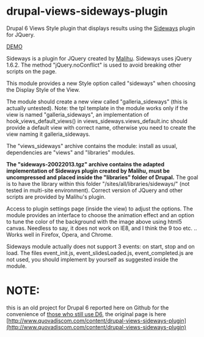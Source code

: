 # drupal-views-sideways-plugin
Drupal 6 Views Style plugin that displays results using the [Sideways](http://manos.malihu.gr/sideways-jquery-fullscreen-image-gallery/) plugin for JQuery.

[DEMO](http://www.quovadiscom.com/sideways)

Sideways is a plugin for JQuery created by [Malihu](http://manos.malihu.gr/sideways-jquery-fullscreen-image-gallery/). 
Sideways uses jQuery 1.6.2. The method "jQuery.noConflict" is used to avoid breaking other scripts on the page.

This module provides a new Style option called "sideways" when choosing the Display Style of the View.

The module should create a new view called "galleria_sideways" (this is actually untested). Note: the tpl template in the module works only if the view is named "galleria_sideways", an implementation of hook_views_default_views() in views_sideways.views_default.inc should provide a default view with correct name, otherwise you need to create the view naming it galleria_sideways.

The "views_sideways" archive contains the module: install as usual, dependencies are "views" and "libraries" modules.

**The "sideways-20022013.tgz" archive contains the adapted implementation of Sideways plugin created by Malihu, must be uncompressed and placed inside the "libraries" folder of Drupal.** The goal is to have the library within this folder "/sites/all/libraries/sideways/" (not tested in multi-site environment). Correct version of JQuery and other scripts are provided by Malihu's plugin.

Access to plugin settings page (inside the view) to adjust the options. The module provides an interface to choose the animation effect and an option to tune the color of the background with the image above using html5 canvas. Needless to say, it does not work on IE8, and I think the 9 too etc. ..
Works well in Firefox, Opera, and Chrome.

Sideways module actually does not support 3 events: on start, stop and on load. The files event_init.js, event_slidesLoaded.js, event_completed.js are not used, you should implement by yourself as suggested inside the module.

# NOTE:
this is an old project for Drupal 6 reported here on Github for the convenience of [those who still use D6](https://www.drupal.org/project/usage/drupal), the original page is here [http://www.quovadiscom.com/content/drupal-views-sideways-plugin](http://www.quovadiscom.com/content/drupal-views-sideways-plugin)

